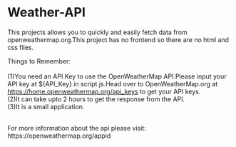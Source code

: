 # Weather-API
This projects allows you to quickly and easily fetch data from openweathermap.org.This project has no frontend so there are no html and css files.

Things to Remember: <br />
<br />
(1)You need an API Key to use the OpenWeatherMap API.Please input your API key at ${API_Key} in script.js.Head over to OpenWeatherMap.org at https://home.openweathermap.org/api_keys to get your API keys.<br />
(2)It can take upto 2 hours to get the response from the API.<br />
(3)It is a small application.<br />

<br />
For more information about the api please visit: https://openweathermap.org/appid
